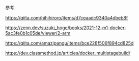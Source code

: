







参考

https://qiita.com/hihihiroro/items/d7ceaadc9340a4dbeb8f

https://zenn.dev/suzuki_hoge/books/2021-12-m1-docker-5ac3fe0b1c05de/viewer/2-arm

https://qiita.com/amazipangu/items/bce228f506f894cd825d

https://dev.classmethod.jp/articles/docker_multistagebuild/